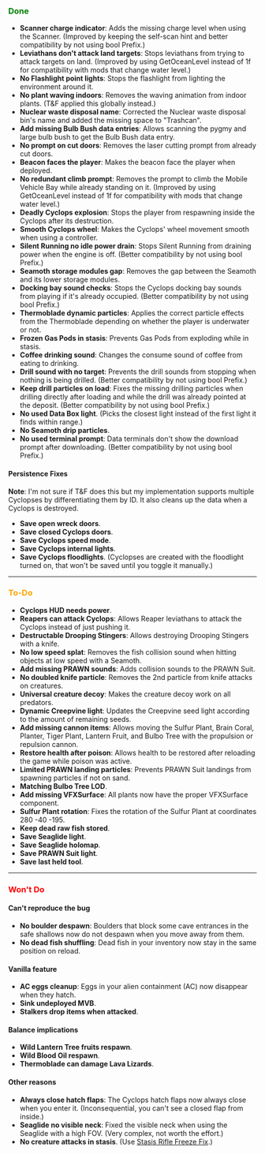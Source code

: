 ﻿### <span style="color: green;">Done</span>
- **Scanner charge indicator**: Adds the missing charge level when using the Scanner. (Improved by keeping the self-scan hint and better compatibility by not using bool Prefix.)
- **Leviathans don't attack land targets**: Stops leviathans from trying to attack targets on land. (Improved by using GetOceanLevel instead of 1f for compatibility with mods that change water level.)
- **No Flashlight point lights**: Stops the flashlight from lighting the environment around it.
- **No plant waving indoors**: Removes the waving animation from indoor plants. (T&F applied this globally instead.)
- **Nuclear waste disposal name**: Corrected the Nuclear waste disposal bin's name and added the missing space to "Trashcan".
- **Add missing Bulb Bush data entries**: Allows scanning the pygmy and large bulb bush to get the Bulb Bush data entry.
- **No prompt on cut doors**: Removes the laser cutting prompt from already cut doors.
- **Beacon faces the player**: Makes the beacon face the player when deployed.
- **No redundant climb prompt**: Removes the prompt to climb the Mobile Vehicle Bay while already standing on it. (Improved by using GetOceanLevel instead of 1f for compatibility with mods that change water level.)
- **Deadly Cyclops explosion**: Stops the player from respawning inside the Cyclops after its destruction.
- **Smooth Cyclops wheel**: Makes the Cyclops' wheel movement smooth when using a controller.
- **Silent Running no idle power drain**: Stops Silent Running from draining power when the engine is off. (Better compatibility by not using bool Prefix.)
- **Seamoth storage modules gap**: Removes the gap between the Seamoth and its lower storage modules.
- **Docking bay sound checks**: Stops the Cyclops docking bay sounds from playing if it's already occupied. (Better compatibility by not using bool Prefix.)
- **Thermoblade dynamic particles**: Applies the correct particle effects from the Thermoblade depending on whether the player is underwater or not.
- **Frozen Gas Pods in stasis**: Prevents Gas Pods from exploding while in stasis.
- **Coffee drinking sound**: Changes the consume sound of coffee from eating to drinking.
- **Drill sound with no target**: Prevents the drill sounds from stopping when nothing is being drilled. (Better compatibility by not using bool Prefix.)
- **Keep drill particles on load**: Fixes the missing drilling particles when drilling directly after loading and while the drill was already pointed at the deposit. (Better compatibility by not using bool Prefix.)
- **No used Data Box light**. (Picks the closest light instead of the first light it finds within range.)
- **No Seamoth drip particles**.
- **No used terminal prompt**: Data terminals don't show the download prompt after downloading. (Better compatibility by not using bool Prefix.)
#### Persistence Fixes
**Note**: I'm not sure if T&F does this but my implementation supports multiple Cyclopses by differentiating them by ID. It also cleans up the data when a Cyclops is destroyed.
- **Save open wreck doors**.
- **Save closed Cyclops doors**.
- **Save Cyclops speed mode**.
- **Save Cyclops internal lights**.
- **Save Cyclops floodlights**. (Cyclopses are created with the floodlight turned on, that won't be saved until you toggle it manually.)

---

### <span style="color: orange;">To-Do</span>
- **Cyclops HUD needs power**.
- **Reapers can attack Cyclops**: Allows Reaper leviathans to attack the Cyclops instead of just pushing it.
- **Destructable Drooping Stingers**: Allows destroying Drooping Stingers with a knife.
- **No low speed splat**: Removes the fish collision sound when hitting objects at low speed with a Seamoth.
- **Add missing PRAWN sounds**: Adds collision sounds to the PRAWN Suit.
- **No doubled knife particle**: Removes the 2nd particle from knife attacks on creatures.
- **Universal creature decoy**: Makes the creature decoy work on all predators.
- **Dynamic Creepvine light**: Updates the Creepvine seed light according to the amount of remaining seeds.
- **Add missing cannon items**: Allows moving the Sulfur Plant, Brain Coral, Planter, Tiger Plant, Lantern Fruit, and Bulbo Tree with the propulsion or repulsion cannon.
- **Restore health after poison**: Allows health to be restored after reloading the game while poison was active.
- **Limited PRAWN landing particles**: Prevents PRAWN Suit landings from spawning particles if not on sand.
- **Matching Bulbo Tree LOD**.
- **Add missing VFXSurface**: All plants now have the proper VFXSurface component.
- **Sulfur Plant rotation**: Fixes the rotation of the Sulfur Plant at coordinates 280 -40 -195.
- **Keep dead raw fish stored**.
- **Save Seaglide light**.
- **Save Seaglide holomap**.
- **Save PRAWN Suit light**.
- **Save last held tool**.

---

### <span style="color: red;">Won't Do</span>
#### Can't reproduce the bug
- **No boulder despawn**: Boulders that block some cave entrances in the safe shallows now do not despawn when you move away from them.
- **No dead fish shuffling**: Dead fish in your inventory now stay in the same position on reload.
#### Vanilla feature
- **AC eggs cleanup**: Eggs in your alien containment (AC) now disappear when they hatch.
- **Sink undeployed MVB**.
- **Stalkers drop items when attacked**.
#### Balance implications
- **Wild Lantern Tree fruits respawn**.
- **Wild Blood Oil respawn**.
- **Thermoblade can damage Lava Lizards**.
#### Other reasons
- **Always close hatch flaps**: The Cyclops hatch flaps now always close when you enter it. (Inconsequential, you can't see a closed flap from inside.)
- **Seaglide no visible neck**: Fixed the visible neck when using the Seaglide with a high FOV. (Very complex, not worth the effort.)
- **No creature attacks in stasis**. (Use [Stasis Rifle Freeze Fix](https://www.nexusmods.com/subnautica/mods/1255).)